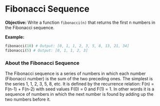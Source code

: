 # Fibonacci Sequence

**Objective:** Write a function `fibonacci(n)` that returns the first n numbers in the Fibonacci sequence.

**Example:**
```python
fibonacci(10) # Output: [0, 1, 1, 2, 3, 5, 8, 13, 21, 34]
fibonacci(5) # Output: [0, 1, 1, 2, 3]
```
### About the Fibonacci Sequence
The Fibonacci sequence is a series of numbers in which each number (Fibonacci number) is the sum of the two preceding ones. The simplest is the series 1, 1, 2, 3, 5, 8, etc. It is defined by the recurrence relation: F(n) = F(n-1) + F(n-2) with seed values F(0) = 0 and F(1) = 1. In other words it is a sequence of numbers in which the next number is found by adding up the two numbers before it.